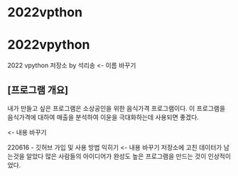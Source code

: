 # 2022vpthon

# 2022vpython
2022 vpython 저장소 by 석리송 <- 이름 바꾸기
## [프로그램 개요]
내가 만들고 싶은 프로그램은 소상공인을 위한 음식가격 프로그램이다. 이 프로그램을 음식가격에 대하여 매출을 분석하여 이윤을 극대화하는데 사용되면 좋겠다. 

 <- 내용 바꾸기

220616 - 깃허브 가입 및 사용 방법 익히기     <- 내용 바꾸기
저장소에 고친 데이터가 남는것을 알았다
많은 사람들의 아이디어가 완성도 높은 프로그램을 만드는 것이 인상적이었다.
